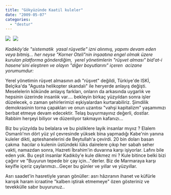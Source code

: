 ```yaml
---
title: "Gökyüzünde Kaatil kuleler"
date: "2009-05-07"
categories: 
  - "destur"
---
```


![](/uploads/image/DSC03734.JPG)  ![](/uploads/image/DSC03747.JPG)

_Kadıköy'de "sistematik  yasal rüşvetle" izni alınmış, yapımı devam eden veya bitmiş... her neyse "Korner Oteli"nin inşaatına engel olmak üzere kurulan platforma gönderdiğim,  yerel yönetimlerin "rüşvet alması" bid'at-i hasene'sini eleştıren ve olayın "diğer boyutlarını" içeren  acizane yorumumdur:_

Yerel yönetimin rüşvet almasının adı "rüşvet" değildi, Türkiye'de ISKİ, Belçika'da "Agusta helikopter skandalı" ile heryerde anlayış değişti. Meselelerin kökünde anlayış farkları, onların da arkasında uygarlık ve hepsinin üzerinde insanlık var.... bekleyin birkaç yüzyıldan sonra işler düzelecek, o zaman şehirlerimizi eşkiyalardan kurtarabiliriz. Şimdilik demokrasinin torna çapakları ve onun uzantısı "vahşi kapitalizm" yaşamımızı berbat etmeye devam edecektir. Telaş buyurmayınız değerli, dostlar. Rabbim herşeyi biliyor ve düzenliyor takmayın kafanızı...

Biz bu yüzyılda bu belalara ve bu pisliklere layik insanlar mıyıız ? Elalem Osmanlı'nın dört yüz yıl çevresinde yüksek bina yapmadığı Kabe'nin yanına kuleler dikti, apteshanelerini de Beytullah'a çevirdi. 20 bin doları basan çakma  hacılar o kulenin üstündeki lüks dairelere çıkıp her sabah seher vakti, namazdan sonra, Hazreti İbrahim'in duvarına karşı işiyorlar. Lafını bile eden yok. Bu çeşit insanlar Kadıköy'e kule dikmez mi ? Kule bitince belki bizi çağırır ve "Buyurun tepede bir çay için..."derler. Biz de Marmaraya karşı keyifle içeriz çaylarımızı...Geçer bu günler ve yıllar ve yüzyıllar.

Asrı saadet'in hasretiyle yanan gönüller: asrı hâzıranın ihanet ve küfürle karışık haram icraatine "kalben iştirak etmemeye" özen gösteriniz ve tevekkülle sabır buyurunuz..
